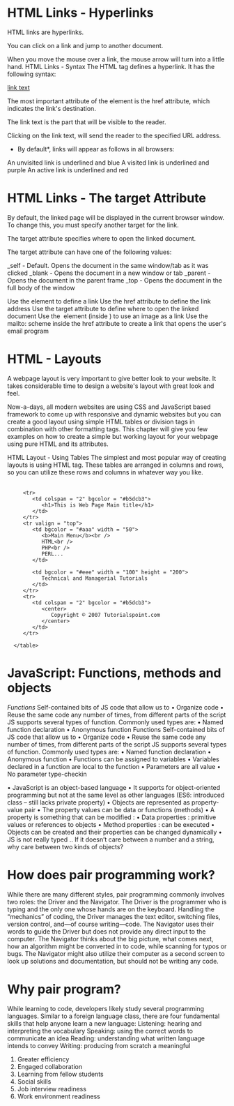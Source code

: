 # HTML Links - Hyperlinks
HTML links are hyperlinks.

You can click on a link and jump to another document.

When you move the mouse over a link, the mouse arrow will turn into a little hand.
HTML Links - Syntax
The HTML <a> tag defines a hyperlink. It has the following syntax:

<a href="url">link text</a>

The most important attribute of the <a> element is the href attribute, which indicates the link's destination.

The link text is the part that will be visible to the reader.

Clicking on the link text, will send the reader to the specified URL address.

* By default*, links will appear as follows in all browsers:

An unvisited link is underlined and blue
A visited link is underlined and purple
An active link is underlined and red

# HTML Links - The target Attribute
By default, the linked page will be displayed in the current browser window. To change this, you must specify another target for the link.

The target attribute specifies where to open the linked document.

The target attribute can have one of the following values:

_self - Default. Opens the document in the same window/tab as it was clicked
_blank - Opens the document in a new window or tab
_parent - Opens the document in the parent frame
_top - Opens the document in the full body of the window

Use the <a> element to define a link
Use the href attribute to define the link address
Use the target attribute to define where to open the linked document
Use the <img> element (inside <a>) to use an image as a link 
Use the mailto: scheme inside the href attribute to create a link that opens the user's email program

# HTML - Layouts
A webpage layout is very important to give better look to your website. It takes considerable time to design a website's layout with great look and feel.

Now-a-days, all modern websites are using CSS and JavaScript based framework to come up with responsive and dynamic websites but you can create a good layout using simple HTML tables or division tags in combination with other formatting tags. This chapter will give you few examples on how to create a simple but working layout for your webpage using pure HTML and its attributes.

HTML Layout - Using Tables
The simplest and most popular way of creating layouts is using HTML <table> tag. These tables are arranged in columns and rows, so you can utilize these rows and columns in whatever way you like.

<!DOCTYPE html>
<html>

   <head>
      <title>HTML Layout using Tables</title>
   </head>

   <body>
      <table width = "100%" border = "0">
         
         <tr>
            <td colspan = "2" bgcolor = "#b5dcb3">
               <h1>This is Web Page Main title</h1>
            </td>
         </tr>
         <tr valign = "top">
            <td bgcolor = "#aaa" width = "50">
               <b>Main Menu</b><br />
               HTML<br />
               PHP<br />
               PERL...
            </td>
            
            <td bgcolor = "#eee" width = "100" height = "200">
               Technical and Managerial Tutorials
            </td>
         </tr>
         <tr>
            <td colspan = "2" bgcolor = "#b5dcb3">
               <center>
                  Copyright © 2007 Tutorialspoint.com
               </center>
            </td>
         </tr>
         
      </table>
   </body>

</html>

# JavaScript: Functions, methods and objects
*Functions*
Self-contained bits of JS code that allow us to 
• Organize code 
• Reuse the same code any number of times, from different 
parts of the script
JS supports several types of function. Commonly used types are:
• Named function declaration
• Anonymous function
Functions
Self-contained bits of JS code that allow us to 
• Organize code 
• Reuse the same code any number of times, from different 
parts of the script
JS supports several types of function. Commonly used types are:
• Named function declaration
• Anonymous function
• Functions can be assigned to variables
• Variables declared in a function are local to the function
• Parameters are all value
• No parameter type-checkin

• JavaScript is an object-based language
• It supports for object-oriented programming but not at the same level as 
other languages (ES6: introduced class – still lacks private property)
• Objects are represented as property-value pair
• The property values can be data or functions (methods)
• A property is something that can be modified :
• Data properties : primitive values or references to objects
• Method properties : can be executed
• Objects can be created and their properties can be changed
dynamically
• JS is not really typed .. If it doesn’t care between a number and a string, why 
care between two kinds of objects? 

# How does pair programming work?
While there are many different styles, pair programming commonly involves two roles: the Driver and the Navigator. The Driver is the programmer who is typing and the only one whose hands are on the keyboard. Handling the “mechanics” of coding, the Driver manages the text editor, switching files, version control, and—of course writing—code. The Navigator uses their words to guide the Driver but does not provide any direct input to the computer. The Navigator thinks about the big picture, what comes next, how an algorithm might be converted in to code, while scanning for typos or bugs. The Navigator might also utilize their computer as a second screen to look up solutions and documentation, but should not be writing any code.

# Why pair program?
While learning to code, developers likely study several programming languages. Similar to a foreign language class, there are four fundamental skills that help anyone learn a new language: Listening: hearing and interpreting the vocabulary Speaking: using the correct words to communicate an idea Reading: understanding what written language intends to convey Writing: producing from scratch a meaningful
1. Greater efficiency
2. Engaged collaboration
3. Learning from fellow students
4. Social skills
5. Job interview readiness
6. Work environment readiness